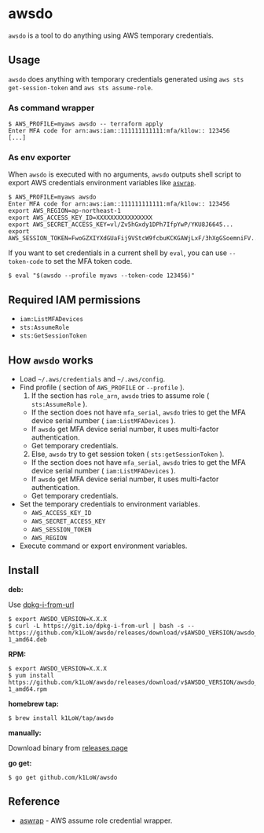 # awsdo

`awsdo` is a tool to do anything using AWS temporary credentials.

## Usage

`awsdo` does anything with temporary credentials generated using `aws sts get-session-token` and `aws sts assume-role`.

### As command wrapper

``` console
$ AWS_PROFILE=myaws awsdo -- terraform apply
Enter MFA code for arn:aws:iam::111111111111:mfa/k1low:: 123456
[...]
```

### As env exporter

When `awsdo` is executed with no arguments, `awsdo` outputs shell script to export AWS credentials environment variables like [`aswrap`](https://github.com/fujiwara/aswrap).

``` console
$ AWS_PROFILE=myaws awsdo
Enter MFA code for arn:aws:iam::111111111111:mfa/k1low:: 123456
export AWS_REGION=ap-northeast-1
export AWS_ACCESS_KEY_ID=XXXXXXXXXXXXXXXX
export AWS_SECRET_ACCESS_KEY=vl/Zv5hGxdy1DPh7IfpYwP/YKU8J6645...
export AWS_SESSION_TOKEN=FwoGZXIYXdGUaFij9VStcW9fcbuKCKGAWjLxF/3hXgGSoemniFV...
```

If you want to set credentials in a current shell by `eval`, you can use `--token-code` to set the MFA token code.

``` console
$ eval "$(awsdo --profile myaws --token-code 123456)"
```

## Required IAM permissions

- `iam:ListMFADevices`
- `sts:AssumeRole`
- `sts:GetSessionToken`

## How `awsdo` works

- Load `~/.aws/credentials` and `~/.aws/config`.
- Find profile ( section of `AWS_PROFILE` or `--profile` ).
  1. If the section has `role_arn`, `awsdo` tries to assume role ( `sts:AssumeRole` ).
    - If the section does not have `mfa_serial`, `awsdo` tries to get the MFA device serial number ( `iam:ListMFADevices` ).
    - If `awsdo` get MFA device serial number, it uses multi-factor authentication.
    - Get temporary credentials.
  2. Else, `awsdo` try to get session token ( `sts:getSessionToken` ).
    - If the section does not have `mfa_serial`, `awsdo` tries to get the MFA device serial number ( `iam:ListMFADevices` ).
    - If `awsdo` get MFA device serial number, it uses multi-factor authentication.
    - Get temporary credentials.
- Set the temporary credentials to environment variables.
    - `AWS_ACCESS_KEY_ID`
    - `AWS_SECRET_ACCESS_KEY`
    - `AWS_SESSION_TOKEN`
    - `AWS_REGION`
- Execute command or export environment variables.

## Install

**deb:**

Use [dpkg-i-from-url](https://github.com/k1LoW/dpkg-i-from-url)

``` console
$ export AWSDO_VERSION=X.X.X
$ curl -L https://git.io/dpkg-i-from-url | bash -s -- https://github.com/k1LoW/awsdo/releases/download/v$AWSDO_VERSION/awsdo_$AWSDO_VERSION-1_amd64.deb
```

**RPM:**

``` console
$ export AWSDO_VERSION=X.X.X
$ yum install https://github.com/k1LoW/awsdo/releases/download/v$AWSDO_VERSION/awsdo_$AWSDO_VERSION-1_amd64.rpm
```

**homebrew tap:**

```console
$ brew install k1LoW/tap/awsdo
```

**manually:**

Download binary from [releases page](https://github.com/k1LoW/awsdo/releases)

**go get:**

```console
$ go get github.com/k1LoW/awsdo
```

## Reference

- [aswrap](https://github.com/fujiwara/aswrap) - AWS assume role credential wrapper.
